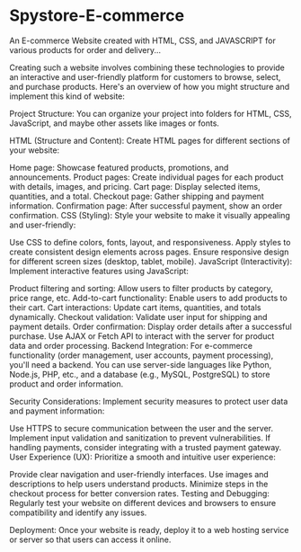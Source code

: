 # Spystore-E-commerce
An E-commerce Website created with HTML, CSS, and JAVASCRIPT for various products for order and delivery...


 Creating such a website involves combining these technologies to provide an interactive and user-friendly platform for customers to browse, select, and purchase products. Here's an overview of how you might structure and implement this kind of website:

Project Structure:
You can organize your project into folders for HTML, CSS, JavaScript, and maybe other assets like images or fonts.

HTML (Structure and Content):
Create HTML pages for different sections of your website:

Home page: Showcase featured products, promotions, and announcements.
Product pages: Create individual pages for each product with details, images, and pricing.
Cart page: Display selected items, quantities, and a total.
Checkout page: Gather shipping and payment information.
Confirmation page: After successful payment, show an order confirmation.
CSS (Styling):
Style your website to make it visually appealing and user-friendly:

Use CSS to define colors, fonts, layout, and responsiveness.
Apply styles to create consistent design elements across pages.
Ensure responsive design for different screen sizes (desktop, tablet, mobile).
JavaScript (Interactivity):
Implement interactive features using JavaScript:

Product filtering and sorting: Allow users to filter products by category, price range, etc.
Add-to-cart functionality: Enable users to add products to their cart.
Cart interactions: Update cart items, quantities, and totals dynamically.
Checkout validation: Validate user input for shipping and payment details.
Order confirmation: Display order details after a successful purchase.
Use AJAX or Fetch API to interact with the server for product data and order processing.
Backend Integration:
For e-commerce functionality (order management, user accounts, payment processing), you'll need a backend. You can use server-side languages like Python, Node.js, PHP, etc., and a database (e.g., MySQL, PostgreSQL) to store product and order information.

Security Considerations:
Implement security measures to protect user data and payment information:

Use HTTPS to secure communication between the user and the server.
Implement input validation and sanitization to prevent vulnerabilities.
If handling payments, consider integrating with a trusted payment gateway.
User Experience (UX):
Prioritize a smooth and intuitive user experience:

Provide clear navigation and user-friendly interfaces.
Use images and descriptions to help users understand products.
Minimize steps in the checkout process for better conversion rates.
Testing and Debugging:
Regularly test your website on different devices and browsers to ensure compatibility and identify any issues.

Deployment:
Once your website is ready, deploy it to a web hosting service or server so that users can access it online.
